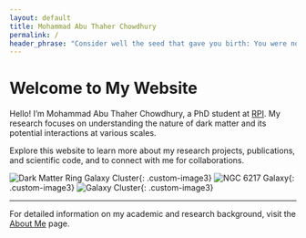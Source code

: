 ```yaml
---
layout: default
title: Mohammad Abu Thaher Chowdhury
permalink: /
header_phrase: "Consider well the seed that gave you birth: You were not made to live like brutes, but to follow virtue and knowledge. - Dante (Inferno)"
---
```


# Welcome to My Website

Hello! I’m Mohammad Abu Thaher Chowdhury, a PhD student at [RPI](https://www.rpi.edu/). My research focuses on understanding the nature of dark matter and its potential interactions at various scales.

Explore this website to learn more about my research projects, publications, and scientific code, and to connect with me for collaborations.


![Dark Matter Ring Galaxy Cluster](/assets/Images/DM_ring_galxycluster.jpg){: .custom-image3}
![NGC 6217 Galaxy](/assets/Images/NGC6217.jpg){: .custom-image3}
![Galaxy Cluster](/assets/Images/heic1315a.jpg){: .custom-image3}

---

For detailed information on my academic and research background, visit the [About Me](/about/) page.
